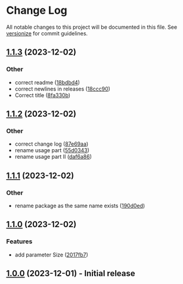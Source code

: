 # Change Log

All notable changes to this project will be documented in this file. See [versionize](https://github.com/versionize/versionize) for commit guidelines.

<a name="1.1.3"></a>
## [1.1.3](https://www.github.com/AlexNek/Blazor.QrCode/releases/tag/v1.1.3) (2023-12-02)

### Other

* correct readme ([18bdbd4](https://www.github.com/AlexNek/Blazor.QrCode/commit/18bdbd49e7bd7e7021dc55efcf8495f1c7093df9))
* correct newlines in releases ([18ccc90](https://www.github.com/AlexNek/Blazor.QrCode/commit/18ccc9044f5e02de3aec2f022086b4f9cd4b55b4))
* Correct title ([8fa330b](https://www.github.com/AlexNek/Blazor.QrCode/commit/8fa330b20a1c2b7b114b24d04532b43ff88d310c))

<a name="1.1.2"></a>
## [1.1.2](https://www.github.com/AlexNek/Blazor.QrCode/releases/tag/v1.1.2) (2023-12-02)

### Other

* correct change log ([87e69aa](https://www.github.com/AlexNek/Blazor.QrCode/commit/87e69aa8aa474109fcac19dfcb546ecac03f680e))
* rename usage part ([55d0343](https://www.github.com/AlexNek/Blazor.QrCode/commit/55d0343076b26adf944fa9f93b1c26abb1d31692))
* rename usage part II ([daf6a86](https://www.github.com/AlexNek/Blazor.QrCode/commit/daf6a8696000f480aa2fa7b69b91fee4b2840c27))

<a name="1.1.1"></a>
## [1.1.1](https://www.github.com/AlexNek/Blazor.QrCode/releases/tag/v1.1.1) (2023-12-02)

### Other

* rename package as the same name exists ([190d0ed](https://www.github.com/AlexNek/Blazor.QrCode/commit/190d0edd08868ea02898f3b60e4b527e3a1bf6b3))

<a name="1.1.0"></a>
## [1.1.0](https://www.github.com/AlexNek/Blazor.QrCode/releases/tag/v1.1.0) (2023-12-02)

### Features

* add parameter Size ([2017fb7](https://www.github.com/AlexNek/Blazor.QrCode/commit/2017fb762ca4862b576a80ceb65fdf8e4c8dd0ea))


## [1.0.0](https://www.github.com/AlexNek/Blazor.QrCode/releases/tag/v1.0) (2023-12-01) - Initial release

